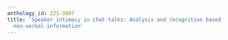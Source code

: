 ```yaml
---
anthology_id: Z21-3007
title: 'Speaker intimacy in chat-talks: Analysis and recognition based on verbal and
  non-verbal information'
---
```

